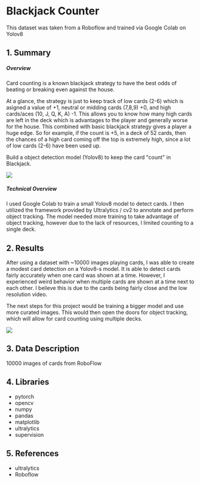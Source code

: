 # Blackjack Counter
This dataset was taken from a Roboflow and trained via Google Colab on Yolov8

## 1. Summary 

##### Overview
Card counting is a known blackjack strategy to have the best odds of beating or breaking even against the house.

At a glance, the strategy is just to keep track of low cards (2-6) which is asigned a value of +1, neutral or midding cards (7,8,9) +0, and high cards/aces (10, J, Q, K, A) -1. This allows you to know how many high cards are left in the deck which is advantages to the player and generally worse for the house. This combined with basic blackjack strategy gives a player a huge edge. So for example, if the count is +5, in a deck of 52 cards, then the chances of a high card coming off the top is extremely high, since a lot of low cards (2-6) have been used up. 

Build a object detection model (Yolov8) to keep the card "count" in Blackjack.

![](https://media.giphy.com/media/l3fZLMbuCOqJ82gec/giphy.gif)

##### Technical Overview
I used Google Colab to train a small Yolov8 model to detect cards. I then utilized the framework provided by Ultralytics / cv2 to annotate and perform object tracking. 
The model needed more training to take advantage of object tracking, however due to the lack of resources, I limited counting to a single deck.

## 2. Results
After using a dataset with ~10000 images playing cards, I was able to create a modest card detection on a Yolov8-s model. It is able to detect cards fairly accurately when one card was shown at a time. However, I experienced weird behavior when multiple cards are shown at a time next to each other. I believe this is due to the cards being fairly close and the low resolution video. 

The next steps for this project would be training a bigger model and use more curated images. This would then open the doors for object tracking, which will allow for card counting using multiple decks.


![](https://github.com/victorvvu/Blackjack-Card-Counter/blob/main/vids/demo1.gif)
## 3. Data Description
10000 images of cards from RoboFlow
  
## 4. Libraries
- pytorch
- opencv
- numpy
- pandas
- matplotlib
- ultralytics
- supervision


## 5. References
- ultralytics
- Roboflow


